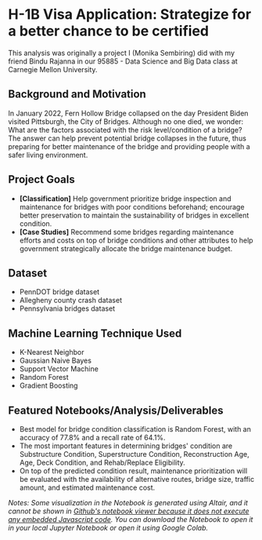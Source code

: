 # H-1B Visa Application: Strategize for a better chance to be certified

This analysis was originally a project I (Monika Sembiring) did with my friend Bindu Rajanna in our 95885 - Data Science and Big Data class at Carnegie Mellon University. 

## Background and Motivation
In January 2022, Fern Hollow Bridge collapsed on the day President Biden visited Pittsburgh, the City of Bridges. Although no one died, we wonder: What are the factors associated with the risk level/condition of a bridge? The answer can help prevent potential bridge collapses in the future, thus preparing for better maintenance of the bridge and providing people with a safer living environment.

## Project Goals
* **[Classification]** Help government prioritize bridge inspection and maintenance for bridges with poor conditions beforehand; encourage better preservation to maintain the sustainability of bridges in excellent condition.
* **[Case Studies]** Recommend some bridges regarding maintenance efforts and costs on top of bridge conditions and other attributes to help government strategically allocate the bridge maintenance budget.

## Dataset
* PennDOT bridge dataset
* Allegheny county crash dataset
* Pennsylvania bridges dataset

## Machine Learning Technique Used
* K-Nearest Neighbor
* Gaussian Naive Bayes
* Support Vector Machine
* Random Forest
* Gradient Boosting

## Featured Notebooks/Analysis/Deliverables
* Best model for bridge condition classification is Random Forest, with an accuracy of 77.8% and a recall rate of 64.1%.
* The most important features in determining bridges' condition are Substructure Condition, Superstructure Condition, Reconstruction Age, Age, Deck Condition, and Rehab/Replace Eligibility.
* On top of the predicted condition result, maintenance prioritization will be evaluated with the availability of alternative routes, bridge size, traffic amount, and estimated maintenance cost.

*Notes:
Some visualization in the Notebook is generated using Altair, and it cannot be shown in [Github's notebook viewer because it does not execute any embedded Javascript code](https://stackoverflow.com/questions/71346406/why-are-my-altair-data-visualizations-not-showing-up-in-github). You can download the Notebook to open it in your local Jupyter Notebook or open it using Google Colab.* 
